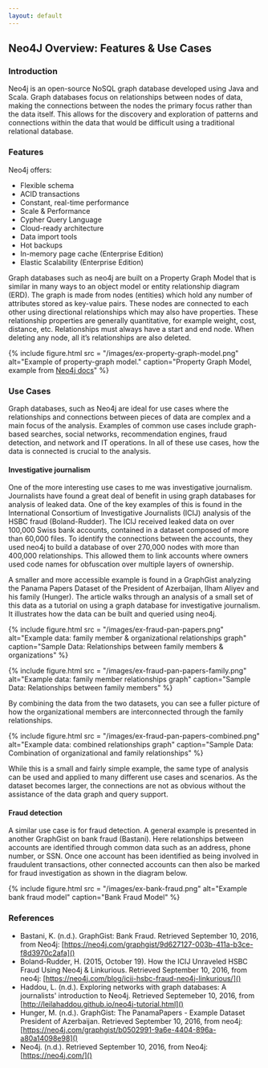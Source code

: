 ```yaml
---
layout: default
---
```



## Neo4J Overview: Features & Use Cases

### Introduction
Neo4j is an open-source NoSQL graph database developed using Java and Scala. Graph databases focus on relationships between nodes of data, making the connections between the nodes the primary focus rather than the data itself. This allows for the discovery and exploration of patterns and connections within the data that would be difficult using a traditional relational database.

### Features
Neo4j offers:

- 	Flexible schema
- 	ACID transactions
- 	Constant, real-time performance
- 	Scale & Performance
- 	Cypher Query Language
- 	Cloud-ready architecture
- 	Data import tools
- 	Hot backups
- 	In-memory page cache (Enterprise Edition)
- 	Elastic Scalability (Enterprise Edition)

Graph databases such as neo4j are built on a Property Graph Model that is similar in many ways to an object model or entity relationship diagram (ERD).  The graph is made from nodes (entities) which hold any number of attributes stored as key-value pairs.  These nodes are connected to each other using directional relationships which may also have properties.  These relationship properties are generally quantitative, for example weight, cost, distance, etc.  Relationships must always have a start and end node.  When deleting any node, all it’s relationships are also deleted.

{% include figure.html
    src = "/images/ex-property-graph-model.png"
    alt="Example of property-graph model."
    caption="Property Graph Model, example from [Neo4j docs](https://neo4j.com/developer/graph-database/#property-graph)"
%}

### Use Cases
Graph databases, such as Neo4j are ideal for use cases where the relationships and connections between pieces of data are complex and a main focus of the analysis.  Examples of common use cases include graph-based searches, social networks, recommendation engines, fraud detection, and network and IT operations. In all of these use cases, how the data is connected is crucial to the analysis.

#### Investigative journalism
One of the more interesting use cases to me was investigative journalism.  Journalists have found a great deal of benefit in using graph databases for analysis of leaked data.  One of the key examples of this is found in the International Consortium of Investigative Journalists (ICIJ) analysis of the HSBC fraud (Boland-Rudder).  The ICIJ received leaked data on over 100,000 Swiss bank accounts, contained in a dataset composed of more than 60,000 files.  To identify the connections between the accounts, they used neo4j to build a database of over 270,000 nodes with more than 400,000 relationships.  This allowed them to link accounts where owners used code names for obfuscation over multiple layers of ownership.  

A smaller and more accessible example is found in a GraphGist analyzing the Panama Papers Dataset of the President of Azerbaijan, Ilham Aliyev and his family (Hunger).  The article walks through an analysis of a small set of this data as a tutorial on using a graph database for investigative journalism.  It illustrates how the data can be built and queried using neo4j.

{% include figure.html
    src = "/images/ex-fraud-pan-papers.png"
    alt="Example data: family member & organizational relationships graph"
    caption="Sample Data:  Relationships between family members & organizations"
%}

{% include figure.html
    src = "/images/ex-fraud-pan-papers-family.png"
    alt="Example data: family member relationships graph"
    caption="Sample Data:  Relationships between family members"
%}

By combining the data from the two datasets, you can see a fuller picture of how the organizational members are interconnected through the family relationships.

{% include figure.html
    src = "/images/ex-fraud-pan-papers-combined.png"
    alt="Example data: combined relationships graph"
    caption="Sample Data: Combination of organizational and family relationships"
%}

While this is a small and fairly simple example, the same type of analysis can be used and applied to many different use cases and scenarios.  As the dataset becomes larger, the connections are not as obvious without the assistance of the data graph and query support.  

#### Fraud detection
A similar use case is for fraud detection. A general example is presented in another GraphGist on bank fraud (Bastani). Here relationships between accounts are identified through common data such as an address, phone number, or SSN.  Once one account has been identified as being involved in fraudulent transactions, other connected accounts can then also be marked for fraud investigation as shown in the diagram below.

{% include figure.html
    src = "/images/ex-bank-fraud.png"
    alt="Example bank fraud model"
    caption="Bank Fraud Model"
%}



### References

- Bastani, K. (n.d.). GraphGist: Bank Fraud. Retrieved September 10, 2016, from Neo4j: [https://neo4j.com/graphgist/9d627127-003b-411a-b3ce-f8d3970c2afa]()
- Boland-Rudder, H. (2015, October 19). How the ICIJ Unraveled HSBC Fraud Using Neo4j & Linkurious. Retrieved September 10, 2016, from neo4j: [https://neo4j.com/blog/icij-hsbc-fraud-neo4j-linkurious/]()
- Haddou, L. (n.d.). Exploring networks with graph databases: A journalists' introduction to Neo4j. Retrieved Septemeber 10, 2016, from [http://leilahaddou.github.io/neo4j-tutorial.html]()
- Hunger, M. (n.d.). GraphGist: The PanamaPapers - Example Dataset President of Azerbaijan. Retrieved September 10, 2016, from neo4j: [https://neo4j.com/graphgist/b0502991-9a6e-4404-896a-a80a14098e98]()
- Neo4j. (n.d.). Retrieved September 10, 2016, from Neo4j: [https://neo4j.com/]()
